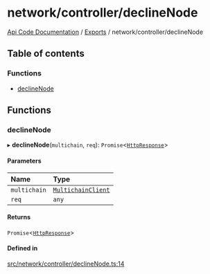 # network/controller/declineNode
 
[Api Code Documentation](../README.md) / [Exports](../modules.md) / network/controller/declineNode

## Table of contents

### Functions

- [declineNode](network_controller_declineNode.md#declinenode)

## Functions

### declineNode

▸ **declineNode**(`multichain`, `req`): `Promise`\<[`HttpResponse`](httpd_lib.md#httpresponse)\>

#### Parameters

| Name | Type |
| :------ | :------ |
| `multichain` | [`MultichainClient`](../interfaces/service_Client_h.MultichainClient.md) |
| `req` | `any` |

#### Returns

`Promise`\<[`HttpResponse`](httpd_lib.md#httpresponse)\>

#### Defined in

[src/network/controller/declineNode.ts:14](https://github.com/openkfw/TruBudget/blob/3b9e793/api/src/network/controller/declineNode.ts#L14)

